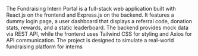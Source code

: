 The Fundraising Intern Portal is a full-stack web application built with React.js on the frontend and Express.js on the backend. It features a dummy login page, a user dashboard that displays a referral code, donation stats, rewards, and a static leaderboard. The backend provides mock data via REST API, while the frontend uses Tailwind CSS for styling and Axios for API communication. The project is designed to simulate a real-world fundraising platform for interns
